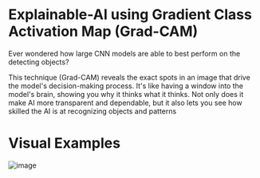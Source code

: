 # Explainable-AI using Gradient Class Activation Map (Grad-CAM)

Ever wondered how large CNN models are able to best perform on the detecting objects?

This technique (Grad-CAM) reveals the exact spots in an image that drive the model's decision-making process. It's like having a window into the model's brain, showing you why it thinks what it thinks. Not only does it make AI more transparent and dependable, but it also lets you see how skilled the AI is at recognizing objects and patterns

# Visual Examples
![image](https://github.com/DurgaSandeep25/Grad-CAM-Explanaible-AI/assets/38128597/a9736a15-50c1-447e-8217-0c9c80744e4f)

